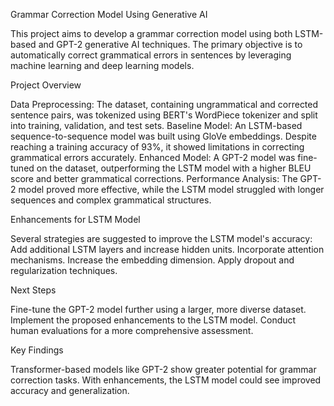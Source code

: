 Grammar Correction Model Using Generative AI

This project aims to develop a grammar correction model using both LSTM-based and GPT-2 generative AI techniques. The primary objective is to automatically correct grammatical errors in sentences by leveraging machine learning and deep learning models.

Project Overview

Data Preprocessing: The dataset, containing ungrammatical and corrected sentence pairs, was tokenized using BERT's WordPiece tokenizer and split into training, validation, and test sets.
Baseline Model: An LSTM-based sequence-to-sequence model was built using GloVe embeddings. Despite reaching a training accuracy of 93%, it showed limitations in correcting grammatical errors accurately.
Enhanced Model: A GPT-2 model was fine-tuned on the dataset, outperforming the LSTM model with a higher BLEU score and better grammatical corrections.
Performance Analysis: The GPT-2 model proved more effective, while the LSTM model struggled with longer sequences and complex grammatical structures.

Enhancements for LSTM Model

Several strategies are suggested to improve the LSTM model's accuracy:
Add additional LSTM layers and increase hidden units.
Incorporate attention mechanisms.
Increase the embedding dimension.
Apply dropout and regularization techniques.

Next Steps

Fine-tune the GPT-2 model further using a larger, more diverse dataset.
Implement the proposed enhancements to the LSTM model.
Conduct human evaluations for a more comprehensive assessment.

Key Findings

Transformer-based models like GPT-2 show greater potential for grammar correction tasks.
With enhancements, the LSTM model could see improved accuracy and generalization.
